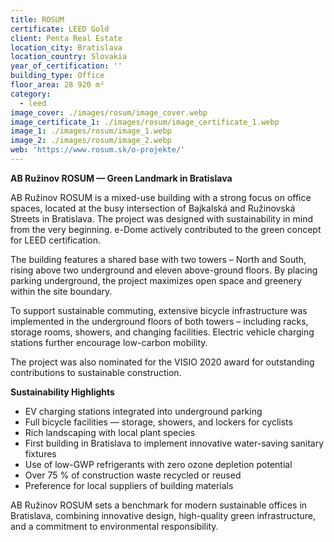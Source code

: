 ```yaml
---
title: ROSUM
certificate: LEED Gold
client: Penta Real Estate
location_city: Bratislava
location_country: Slovakia
year_of_certification: ''
building_type: Office
floor_area: 28 920 m²
category:
  - leed
image_cover: ./images/rosum/image_cover.webp
image_certificate_1: ./images/rosum/image_certificate_1.webp
image_1: ./images/rosum/image_1.webp
image_2: ./images/rosum/image_2.webp
web: 'https://www.rosum.sk/o-projekte/'
---
```


**AB Ružinov ROSUM — Green Landmark in Bratislava**

AB Ružinov ROSUM is a mixed-use building with a strong focus on office spaces, located at the busy intersection of Bajkalská and Ružinovská Streets in Bratislava. The project was designed with sustainability in mind from the very beginning. e-Dome actively contributed to the green concept for LEED certification.

The building features a shared base with two towers – North and South, rising above two underground and eleven above-ground floors. By placing parking underground, the project maximizes open space and greenery within the site boundary.

To support sustainable commuting, extensive bicycle infrastructure was implemented in the underground floors of both towers – including racks, storage rooms, showers, and changing facilities. Electric vehicle charging stations further encourage low-carbon mobility.

The project was also nominated for the VISIO 2020 award for outstanding contributions to sustainable construction.

**Sustainability Highlights**

- EV charging stations integrated into underground parking
- Full bicycle facilities — storage, showers, and lockers for cyclists
- Rich landscaping with local plant species
- First building in Bratislava to implement innovative water-saving sanitary fixtures
- Use of low-GWP refrigerants with zero ozone depletion potential
- Over 75 % of construction waste recycled or reused
- Preference for local suppliers of building materials

AB Ružinov ROSUM sets a benchmark for modern sustainable offices in Bratislava, combining innovative design, high-quality green infrastructure, and a commitment to environmental responsibility.
